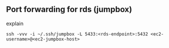 
## Port forwarding for rds (jumpbox)

explain

```
ssh -vvv -i ~/.ssh/jumpbox -L 5433:<rds-endpoint>:5432 <ec2-username>@<ec2-jumpbox-host>
```


